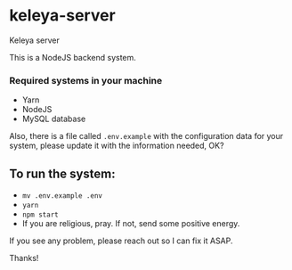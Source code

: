 # keleya-server
Keleya server

This is a NodeJS backend system.

### Required systems in your machine
* Yarn
* NodeJS
* MySQL database

Also, there is a file called `.env.example` with the configuration data for your system, please update it with the information needed, OK?

To run the system:
- 
* `mv .env.example .env`
* `yarn`
* `npm start` 
* If you are religious, pray. If not, send some positive energy.

If you see any problem, please reach out so I can fix it ASAP.

Thanks!
